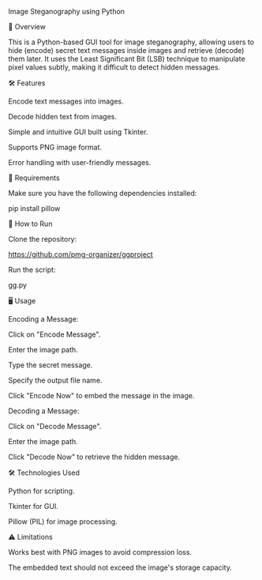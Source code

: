 Image Steganography using Python

📌 Overview

This is a Python-based GUI tool for image steganography, allowing users to hide (encode) secret text messages inside images and retrieve (decode) them later. It uses the Least Significant Bit (LSB) technique to manipulate pixel values subtly, making it difficult to detect hidden messages.

🛠 Features

Encode text messages into images.

Decode hidden text from images.

Simple and intuitive GUI built using Tkinter.

Supports PNG image format.

Error handling with user-friendly messages.

🔧 Requirements

Make sure you have the following dependencies installed:

pip install pillow

🚀 How to Run

Clone the repository:

https://github.com/pmg-organizer/ggproject

Run the script:

gg.py

🖥️ Usage

Encoding a Message:

Click on "Encode Message".

Enter the image path.

Type the secret message.

Specify the output file name.

Click "Encode Now" to embed the message in the image.

Decoding a Message:

Click on "Decode Message".

Enter the image path.

Click "Decode Now" to retrieve the hidden message.

🛠 Technologies Used

Python for scripting.

Tkinter for GUI.

Pillow (PIL) for image processing.

⚠️ Limitations

Works best with PNG images to avoid compression loss.

The embedded text should not exceed the image's storage capacity.
